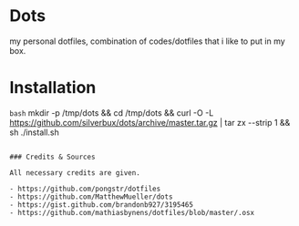 Dots
====

my personal dotfiles, combination of codes/dotfiles that i like to put in my box.

# Installation

```bash```
mkdir -p /tmp/dots && cd /tmp/dots && curl -O -L https://github.com/silverbux/dots/archive/master.tar.gz | tar zx --strip 1 && sh ./install.sh
```

### Credits & Sources

All necessary credits are given.

- https://github.com/pongstr/dotfiles
- https://github.com/MatthewMueller/dots
- https://gist.github.com/brandonb927/3195465
- https://github.com/mathiasbynens/dotfiles/blob/master/.osx
